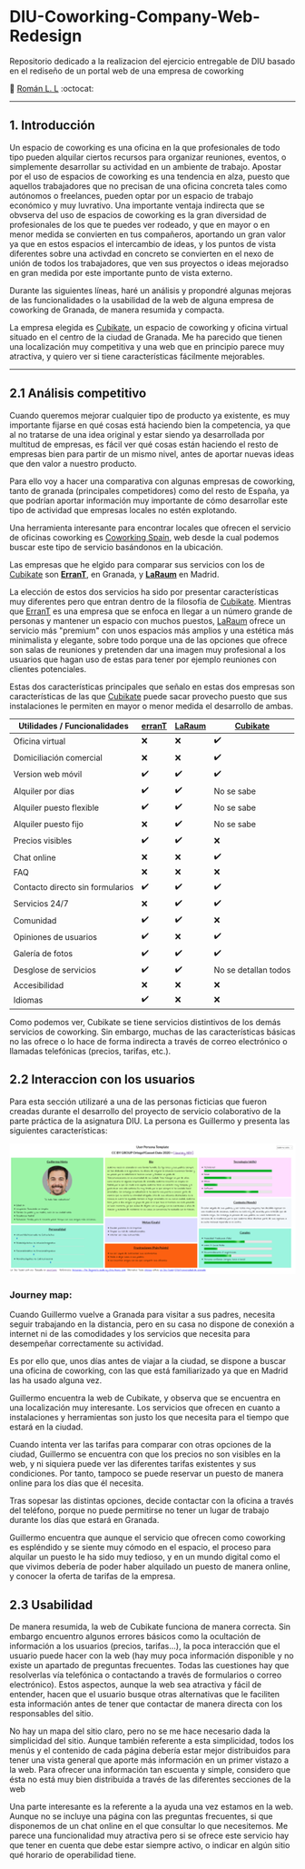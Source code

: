 # DIU-Coworking-Company-Web-Redesign
 Repositorio dedicado a la realizacion del ejercicio entregable de DIU basado en el rediseño de un portal web de una empresa de coworking

:boy:  [ Román L. L](http://github.com/romanlarrosa)    :octocat:

---
## 1. Introducción

Un espacio de coworking es una oficina en la que profesionales de todo tipo pueden alquilar ciertos recursos para organizar reuniones, eventos, o simplemente desarrollar su actividad en un ambiente de trabajo. Apostar por el uso de espacios de coworking es una tendencia en alza, puesto que aquellos trabajadores que no precisan de una oficina concreta tales como autónomos o freelances, pueden optar por un espacio de trabajo económico y muy luvrativo.
Una importante ventaja indirecta que se obvserva del uso de espacios de coworking es la gran diversidad de profesionales de los que te puedes ver rodeado, y que en mayor o en menor medida se convierten en tus compañeros, aportando un gran valor ya que en estos espacios el intercambio de ideas, y los puntos de vista diferentes sobre una activdad en concreto se convierten en el nexo de unión de todos los trabajadores, que ven sus proyectos o ideas mejoradso en gran medida por este importante punto de vista externo.

Durante las siguientes líneas, haré un análisis y propondré algunas mejoras de las funcionalidades o la usabilidad de la web de alguna empresa de coworking de Granada, de manera resumida y compacta.

La empresa elegida es [Cubikate](https://cubikate.es/), un espacio de coworking y oficina virtual situado en el centro de la ciudad de Granada. Me ha parecido que tienen una localización muy competitiva y una web que en principio parece muy atractiva, y quiero ver si tiene características fácilmente mejorables.



---
## 2.1 Análisis competitivo

Cuando queremos mejorar cualquier tipo de producto ya existente, es muy importante fijarse en qué cosas está haciendo bien la competencia, ya que al no tratarse de una idea original y estar siendo ya desarrollada por multitud de empresas, es fácil ver qué cosas están haciendo el resto de empresas bien para partir de un mismo nivel, antes de aportar nuevas ideas que den valor a nuestro producto.

Para ello voy a hacer una comparativa con algunas empresas de coworking, tanto de granada (principales competidores) como del resto de España, ya que podrían aportar información muy importante de cómo desarrollar este tipo de actividad que empresas locales no estén explotando.

Una herramienta interesante para encontrar locales que ofrecen el servicio de oficinas coworking es [Coworking Spain](https://coworkingspain.es/), web desde la cual podemos buscar este tipo de servicio basándonos en la ubicación.

Las empresas que he elgido para comparar sus servicios con los de [Cubikate](https://cubikate.es/) son **[ErranT](https://www.errant.es/es/)**, en Granada, y **[LaRaum](https://www.laraum.com/)** en Madrid.

La elección de estos dos servicios ha sido por presentar características muy diferentes pero que entran dentro de la filosofía de [Cubikate](https://cubikate.es/). Mientras que [ErranT](https://www.errant.es/es/) es una empresa que se enfoca en llegar a un número grande de personas y mantener un espacio con muchos puestos, [LaRaum](https://www.laraum.com/) ofrece un servicio más "premium" con unos espacios más amplios y una estética más minimalista y elegante, sobre todo porque una de las opciones que ofrece son salas de reuniones y pretenden dar una imagen muy profesional a los usuarios que hagan uso de estas para tener por ejemplo reuniones con clientes potenciales.

Estas dos características principales que señalo en estas dos empresas son características de las que [Cubikate](https://cubikate.es/) puede sacar provecho puesto que sus instalaciones le permiten en mayor o menor medida el desarrollo de ambas.

| Utilidades / Funcionalidades  | [erranT] | [LaRaum] | [Cubikate]
|--|--|--|--|
|Oficina virtual                |❌	 |❌     |✔️
|Domiciliación comercial        |❌	 |❌     |✔️
|Version web móvil              |✔️	  |✔️     |✔️
|Alquiler por dias              |✔️	  |✔️     |No se sabe
|Alquiler puesto flexible       |✔️	  |✔️     |No se sabe
|Alquiler puesto fijo           |❌ 	 |✔️     |No se sabe
|Precios visibles               |✔️	  |✔️     |❌
|Chat online                    |❌	 |❌     |✔️
|FAQ                            |❌	 |❌     |❌
|Contacto directo sin formularios|✔️  |✔️     |✔️
|Servicios 24/7                 |❌ 	 |✔️     |✔️
|Comunidad                      |✔️	  |✔️     |❌
|Opiniones de usuarios          |✔️	  |❌     |✔️
|Galería de fotos               |✔️	  |✔️     |✔️
|Desglose de servicios          |✔️	  |✔️     |No se detallan todos
|Accesibilidad                  |❌	 |❌     |❌
|Idiomas                        |✔️	  |❌     |❌

Como podemos ver, Cubikate se tiene servicios distintivos de los demás servicios de coworking. Sin embargo, muchas de las características básicas no las ofrece o lo hace de forma indirecta a través de correo electrónico o llamadas telefónicas (precios, tarifas, etc.).

## 2.2 Interaccion con los usuarios

Para esta sección utilizaré a una de las personas ficticias que fueron creadas durante el desarrollo del proyecto de servicio colaborativo de la parte práctica de la asignatura DIU. La persona es Guillermo y presenta las siguientes características:

![](/img/Plantilla_Guillermo.png)

### Journey map:
Cuando Guillermo vuelve a Granada para visitar a sus padres, necesita seguir trabajando en la distancia, pero en su casa no dispone de conexión a internet ni de las comodidades y los servicios que necesita para desempeñar correctamente su actividad. 

Es por ello que, unos días antes de viajar a la ciudad, se dispone a buscar una oficina de coworking, con las que está familiarizado ya que en Madrid las ha usado alguna vez.

Guillermo encuentra la web de Cubikate, y observa que se encuentra en una localización muy interesante. Los servicios que ofrecen en cuanto a instalaciones y herramientas son justo los que necesita para el tiempo que estará en la ciudad. 

Cuando intenta ver las tarifas para comparar con otras opciones de la ciudad, Guillermo se encuentra con que los precios no son visibles en la web, y ni siquiera puede ver las diferentes tarifas existentes y sus condiciones. Por tanto, tampoco se puede reservar un puesto de manera online para los días que él necesita.

Tras sopesar las distintas opciones, decide contactar con la oficina a través del teléfono, porque no puede permitirse no tener un lugar de trabajo durante los días que estará en Granada.

Guillermo encuentra que aunque el servicio que ofrecen como coworking es espléndido y se siente muy cómodo en el espacio, el proceso para alquilar un puesto le ha sido muy tedioso, y en un mundo digital como el que vivimos debería de poder haber alquilado un puesto de manera online, y conocer la oferta de tarifas de la empresa.

## 2.3 Usabilidad

De manera resumida, la web de Cubikate funciona de manera correcta. Sin embargo encuentro algunos errores básicos como la ocultación de información a los usuarios (precios, tarifas...), la poca interacción que el usuario puede hacer con la web (hay muy poca información disponible y no existe un apartado de preguntas frecuentes. Todas las cuestiones hay que resolverlas vía telefónica o contactando a través de formularios o correo electrónico). Estos aspectos, aunque la web sea atractiva y fácil de entender, hacen que el usuario busque otras alternativas que le faciliten esta información antes de tener que contactar de manera directa con los responsables del sitio.

No hay un mapa del sitio claro, pero no se me hace necesario dada la simplicidad del sitio. Aunque también referente a esta simplicidad, todos los menús y el contenido de cada página debería estar mejor distribuidos para tener una vista general que aporte más información en un primer vistazo a la web. Para ofrecer una información tan escuenta y simple, considero que ésta no está muy bien distribuida a través de las diferentes secciones de la web

Una parte interesante es la referente a la ayuda una vez estamos en la web. Aunque no se incluye una página con las preguntas frecuentes, si que disponemos de un chat online en el que consultar lo que necesitemos. Me parece una funcionalidad muy atractiva pero si se ofrece este servicio hay que tener en cuenta que debe estar siempre activo, o indicar en algún sitio qué horario de operabilidad tiene.





[Cubikate]:(https://cubikate.es/)
[Coworking Spain]:(https://coworkingspain.es/)
[ErranT]:(https://www.errant.es/es/)
[LaRaum]:(https://www.laraum.com/)